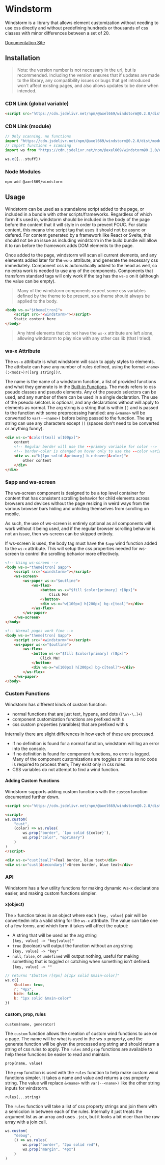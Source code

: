 # Windstorm
Windstorm is a library that allows element customization without needing to
use css directly and without predefining hundreds or thousands of css classes
with minor differences between a set of 20.

[Documentation Site](https://windstorm.axel669.net)

## Installation

> Note: the version number is not necessary in the url, but is recommended.
> Including the version ensures that if updates are made to the library, any
> compatibility issues or bugs that get introduced won't affect existing
> pages, and also allows updates to be done when intended.

### CDN Link (global variable)
```html
<script src="https://cdn.jsdelivr.net/npm/@axel669/windstorm@0.2.0/dist/browser.js"></script>
```

### CDN Link (module)
```js
// Only scanning, no functions
import "https://cdn.jsdelivr.net/npm/@axel669/windstorm@0.2.0/dist/module.mjs"
// Import functions + scanning
import ws from "https://cdn.jsdelivr.net/npm/@axel669/windstorm@0.2.0/dist/module.mjs"

ws.x({...stuff})
```

### Node Modules
```bash
npm add @axel669/windstorm
```

## Usage
Windstorm can be used as a standalone script added to the page, or included in
a bundle with other scripts/frameworks. Regardless of which form it's used in,
windstorm should be included in the body of the page before the content that it
will style in order to prevent FOUC. For static content, this means trhe script
tag that uses it should not be async or defered. For content generated by a
framework like React or Svelte, this should not be an issue as including
windstorm in the build bundle will allow it to run before the framework adds
DOM elements to the page.

Once added to the page, windstorm will scan all current elements, and any
elements added later for the `ws-x` attribute, and generate the necessary css
immediately. Component css is automatically added to the head as well, so no
extra work is needed to use any of the components. Components that transform
standard tags will only work if the tag has the `ws-x` on it (although the value
can be empty).

> Many of the windstorm components expect some css variables defined by the
> theme to be present, so a theme should always be applied to the body.

```html
<body ws-x="$theme[tron]">
    <script src="<windstorm>"></script>
    Static content here
</body>
```

> Any html elements that do not have the `ws-x` attribute are left alone,
> allowing windstorm to play nice with any other css lib (that I tried).

### ws-x Attribute
The `ws-x` attribute is what windstorm will scan to apply styles to elements.
The attribute can have any number of rules defined, using the format
`<name>(:<mods>)?([arg string])?`.

The name is the name of a windstorm function, a list of provided functions and
what they generate is in the [Built-in Functions](./lib/wind-funcs.md). The mods
refers to css pseudo classes and pseudo elements. Any of the pseudo selectors
can be used, and any number of them can be used in a single declaration. The use
of the pseudo selctors is optional, and any declarations without will apply to
elements as normal. The arg string is a string that is within `[]` and is passed
to the function with some preprocessing handled: any `&<name>` will be converted
to `var(--<name>)` before being passed to the function. The arg string can use
any characters except `[]` (spaces don't need to be converted or anything
funny).

```html
<div ws-x="&color[teal] w[100px]">
    content
    <!-- Regular border will use the --primary variable for color -->
    <!-- border-color is changed on hover only to use the --color variable -->
    <div ws-x="b[1px solid &primary] b-c:hover[&color]">
        other content
    </div>
</div>
```

### $app and ws-screen
The ws-screen component is designed to be a top level container for content that
has consistent scrolling behavior for child elements across browsers and
devices without the page resizing in weird ways from the various browser bars
hiding and unhiding themselves from scrolling on mobile.

As such, the use of ws-screen is entirely optional as all components will work
without it being used, and if the regular browser scrolling behavior is not an
issue, then ws-screen can be skipped entirely.

If ws-screen is used, the body tag must have the `$app` wind function added to
the `ws-x` attribute. This will setup the css properties needed for ws-screen
to control the scrolling behavior more effectively.

```html
<!-- Using ws-screen -->
<body ws-x="theme[tron] $app">
    <script src="<windstorm>"></script>
    <ws-screen>
        <ws-paper ws-x="$outline">
            <ws-flex>
                <button ws-x="$fill $color[primary] r[8px]">
                    Click Me!
                </button>
                <div ws-x="w[100px] h[200px] bg-c[teal]"></div>
            </ws-flex>
        </ws-paper>
    </ws-screen>
</body>
```
```html
<!-- Normal pages work fine -->
<body ws-x="theme[tron] $app">
    <script src="<windstorm>"></script>
    <ws-paper ws-x="$outline">
        <ws-flex>
            <button ws-x="$fill $color[primary] r[8px]">
                Click Me!
            </button>
            <div ws-x="w[100px] h[200px] bg-c[teal]"></div>
        </ws-flex>
    </ws-paper>
</body>
```

### Custom Functions
Windstorm has different kinds of custom function:
- normal functions that are just text, hypens, and dots (`[\w\-\.]+`)
- component customization functions are prefixed with `$`
- css custom properties (varaibles) that are prefixed with `&`

Internally there are slight differences in how each of these are processed.
- If no definition is found for a normal function, windstorm will log an error
    into the console.
- If no definition is found for component functions, no error is logged. Many
    of the component customizations are toggles or state so no code is required
    to process them; They exist only in css rules.
- CSS variables do not attempt to find a wind function.

#### Adding Custom Functions
Windstorm supports adding custom functions with the `custom` function documented
further down.

```html
<script src="https://cdn.jsdelivr.net/npm/@axel669/windstorm@0.2.0/dist/browser.js"></script>

<script>
ws.custom(
    "cust",
    (color) => ws.rules(
        ws.prop("border", `1px solid ${color}`),
        ws.prop("color", "&primary")
    )
)
</script>

<div ws-x="cust[teal]">Teal border, blue text</div>
<div ws-x="cust[&secondary]">Green border, blue text</div>
```

### API

Windstorm has a few utility functions for making dynamic ws-x declarations
easier, and making custom functions simpler.

#### x(object)
The `x` function takes in an object where each `[key, value]` pair will be
convertedm into a valid string for the `ws-x` attribute. The value can take one
of a few forms, and which form it takes will affect the output:
- A string that will be used as the arg string<br />
    `[key, value] -> "key[value]"`
- `true` (boolean) will output the function without an arg string<br />
    `[key, value] -> "key"`
- `null`, `false`, or `undefined` will output nothing, useful for making
    something that is toggled or catching when something isn't defined.<br />
    `[key, value] -> ""`

```js
// returns "$button r[4px] b[1px solid &main-color]"
ws.x({
    $button: true,
    r: "4px",
    hide: false,
    b: "1px solid &main-color"
})
```

#### custom, prop, rules

`custom(name, generator)`

The `custom` function allows the creation of custom wind functions to use on a
page. The name will be what is used in the ws-x property, and the generate
function will be given the processed arg string and should return a string of
css rules to apply. The `rules` and `prop` functions are available to help these
functions be easier to read and maintain.

`prop(name, value)`

The `prop` function is used with the `rules` function to help make custom wind
functions simpler. It takes a name and value and returns a css property string.
The value will replace `&<name>` with `var(--<name>)` like the other string
inputs for windstorm.

`rules(...string)`

The `rules` function will take a list of css property strings and join them
with a semicolon in between each of the rules. Internally it just treats the
argument list as an array and uses `.join`, but it looks a bit nicer than the
raw array with a join call.

```js
ws.custom(
    "debug",
    () => ws.rules(
        ws.prop("border", "2px solid red"),
        ws.prop("margin", "4px")
    )
)
```
